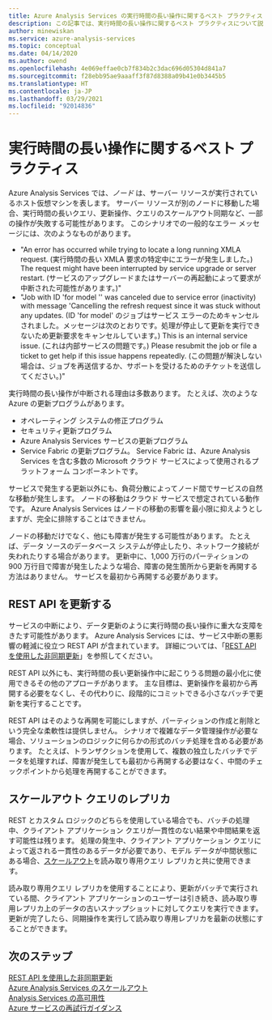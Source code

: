 ```yaml
---
title: Azure Analysis Services の実行時間の長い操作に関するベスト プラクティス | Microsoft Docs
description: この記事では、実行時間の長い操作に関するベスト プラクティスについて説明します。
author: minewiskan
ms.service: azure-analysis-services
ms.topic: conceptual
ms.date: 04/14/2020
ms.author: owend
ms.openlocfilehash: 4e069effae0cb7f834b2c3dac696d05304d841a7
ms.sourcegitcommit: f28ebb95ae9aaaff3f87d8388a09b41e0b3445b5
ms.translationtype: HT
ms.contentlocale: ja-JP
ms.lasthandoff: 03/29/2021
ms.locfileid: "92014836"
---
```

# <a name="best-practices-for-long-running-operations"></a>実行時間の長い操作に関するベスト プラクティス

Azure Analysis Services では、*ノード* は、サーバー リソースが実行されているホスト仮想マシンを表します。 サーバー リソースが別のノードに移動した場合、実行時間の長いクエリ、更新操作、クエリのスケールアウト同期など、一部の操作が失敗する可能性があります。 このシナリオでの一般的なエラー メッセージには、次のようなものがあります。

- "An error has occurred while trying to locate a long running XMLA request. (実行時間の長い XMLA 要求の特定中にエラーが発生しました。) The request might have been interrupted by service upgrade or server restart. (サービスのアップグレードまたはサーバーの再起動によって要求が中断された可能性があります。)"
- "Job with ID '<guid>for model '<database>' was canceled due to service error (inactivity) with message 'Cancelling the refresh request since it was stuck without any updates. (ID 'for model' のジョブはサービス エラーのためキャンセルされました。メッセージは次のとおりです。処理が停止して更新を実行できないため更新要求をキャンセルしています。) This is an internal service issue. (これは内部サービスの問題です。) Please resubmit the job or file a ticket to get help if this issue happens repeatedly. (この問題が解決しない場合は、ジョブを再送信するか、サポートを受けるためのチケットを送信してください。)"

実行時間の長い操作が中断される理由は多数あります。 たとえば、次のような Azure の更新プログラムがあります。 
- オペレーティング システムの修正プログラム 
- セキュリティ更新プログラム
- Azure Analysis Services サービスの更新プログラム
- Service Fabric の更新プログラム。 Service Fabric は、Azure Analysis Services を含む多数の Microsoft クラウド サービスによって使用されるプラットフォーム コンポーネントです。

サービスで発生する更新以外にも、負荷分散によってノード間でサービスの自然な移動が発生します。 ノードの移動はクラウド サービスで想定されている動作です。 Azure Analysis Services はノードの移動の影響を最小限に抑えようとしますが、完全に排除することはできません。 

ノードの移動だけでなく、他にも障害が発生する可能性があります。 たとえば、データ ソースのデータベース システムが停止したり、ネットワーク接続が失われたりする場合があります。 更新中に、1,000 万行のパーティションの 900 万行目で障害が発生したような場合、障害の発生箇所から更新を再開する方法はありません。 サービスを最初から再開する必要があります。 

## <a name="refresh-rest-api"></a>REST API を更新する

サービスの中断により、データ更新のように実行時間の長い操作に重大な支障をきたす可能性があります。 Azure Analysis Services には、サービス中断の悪影響の軽減に役立つ REST API が含まれています。 詳細については、「[REST API を使用した非同期更新](analysis-services-async-refresh.md)」を参照してください。
 
REST API 以外にも、実行時間の長い更新操作中に起こりうる問題の最小化に使用できるその他のアプローチがあります。 主な目標は、更新操作を最初から再開する必要をなくし、その代わりに、段階的にコミットできる小さなバッチで更新を実行することです。 
 
REST API はそのような再開を可能にしますが、パーティションの作成と削除という完全な柔軟性は提供しません。 シナリオで複雑なデータ管理操作が必要な場合、ソリューションのロジックに何らかの形式のバッチ処理を含める必要があります。 たとえば、トランザクションを使用して、複数の独立したバッチでデータを処理すれば、障害が発生しても最初から再開する必要はなく、中間のチェックポイントから処理を再開することができます。 
 
## <a name="scale-out-query-replicas"></a>スケールアウト クエリのレプリカ

REST とカスタム ロジックのどちらを使用している場合でも、バッチの処理中、クライアント アプリケーション クエリが一貫性のない結果や中間結果を返す可能性は残ります。 処理の発生中、クライアント アプリケーション クエリによって返される一貫性のあるデータが必要であり、モデル データが中間状態にある場合、[スケールアウト](analysis-services-scale-out.md)を読み取り専用クエリ レプリカと共に使用できます。

読み取り専用クエリ レプリカを使用することにより、更新がバッチで実行されている間、クライアント アプリケーションのユーザーは引き続き、読み取り専用レプリカ上のデータの古いスナップショットに対してクエリを実行できます。 更新が完了したら、同期操作を実行して読み取り専用レプリカを最新の状態にすることができます。


## <a name="next-steps"></a>次のステップ

[REST API を使用した非同期更新](analysis-services-async-refresh.md)  
[Azure Analysis Services のスケールアウト](analysis-services-scale-out.md)  
[Analysis Services の高可用性](analysis-services-bcdr.md)  
[Azure サービスの再試行ガイダンス](/azure/architecture/best-practices/retry-service-specific)
